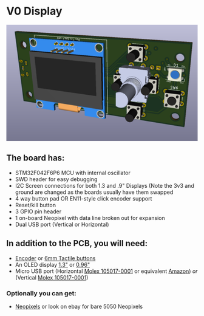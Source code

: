 # V0 Display #
![V-Naught_Display](Images/V0_Display.PNG)
## The board has: ##
 - STM32F042F6P6 MCU with internal oscillator
 - SWD header for easy debugging
 - I2C Screen connections for both 1.3 and .9" Displays (Note the 3v3 and ground are changed as the boards usually have them swapped
 - 4 way button pad OR EN11-style click encoder support
 - Reset/kill button
 - 3 GPIO pin header
 - 1 on-board Neopixel with data line broken out for expansion
 - Dual USB port (Vertical or Horizontal)


## In addition to the PCB, you will need: ## 
 - [Encoder](https://www.amazon.com/DIYhz-Rotary-Encoder-Digital-Potentiometer/dp/B07D3D64X7) or [6mm Tactile buttons](https://www.amazon.com/Momentary-Tactile-Through-Breadboard-Friendly/dp/B07WF76VHT)
 - An OLED display [1.3"](https://www.amazon.com/HiLetgo-Serial-SSH1106-Display-Arduino/dp/B01MRR4LVE/) or [0.96"](https://www.amazon.com/gp/product/B01MQPQF24/)
 - Micro USB port (Horizontal [Molex 105017-0001](https://www.digikey.com/product-detail/en/molex/1050170001/WM1399CT-ND/2350885) or equivalent [Amazon](https://www.amazon.com/gp/product/B01IQ8VN94)) *or* (Vertical [Molex 105017-0001](https://www.digikey.com/product-detail/en/molex/1051330001/WM9734CT-ND/4037910))

### Optionally you can get: ###
- [Neopixels](https://www.digikey.com/products/en?mpart=1655&v=1528) or look on ebay for bare 5050 Neopixels
